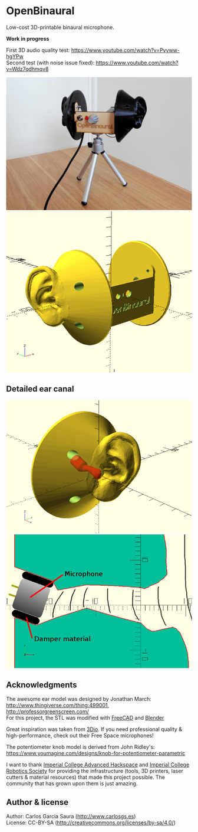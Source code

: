 # OpenBinaural
Low-cost 3D-printable binaural microphone.  

**Work in progress**  

First 3D audio quality test: <https://www.youtube.com/watch?v=Pvyww-hgYPw>  
Second test (with noise issue fixed): <https://www.youtube.com/watch?v=Wdz7qdhmqv8>  

![ScreenShot](pictures/OpenBinaural.jpg)  
![ScreenShot](pictures/binauralMic.png)  

Detailed ear canal
--
![ScreenShot](pictures/earCanal.png)  
![ScreenShot](pictures/earCanal_detail.png)  


Acknowledgments  
--
The awesome ear model was designed by Jonathan March:  
<http://www.thingiverse.com/thing:499001>, <http://professorgreenscreen.com/>  
For this project, the STL was modified with [FreeCAD](http://freecadweb.org/) and [Blender](http://www.blender.org/)  

Great inspiration was taken from [3Dio](http://3diosound.com/).
If you need professional quality & high-performance, check out their Free Space microphones!  

The potentiometer knob model is derived from John Ridley's: <https://www.youmagine.com/designs/knob-for-potentiometer-parametric>

I want to thank [Imperial College Advanced Hackspace](http://icah.org.uk/) and [Imperial College Robotics Society](http://icrobotics.co.uk/) for providing the infrastructure (tools, 3D printers, laser cutters & material resources) that made this project possible. The community that has grown upon them is just amazing.  

Author & license  
--
Author: Carlos Garcia Saura (<http://www.carlosgs.es>)  
License: CC-BY-SA (<http://creativecommons.org/licenses/by-sa/4.0/>)  


